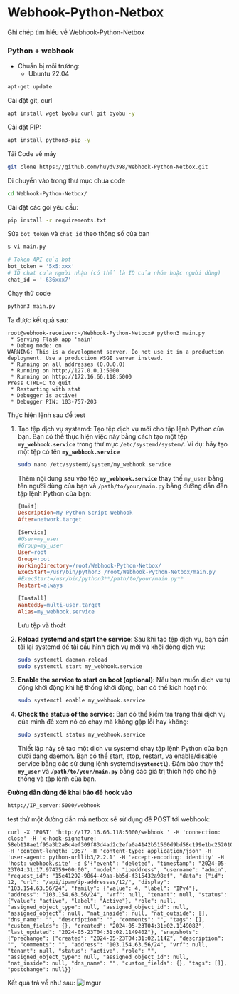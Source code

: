 # Webhook-Python-Netbox
 Ghi chép tìm hiểu về Webhook-Python-Netbox

### Python + webhook

- Chuẩn bị môi trường:
    - Ubuntu 22.04

```bash
apt-get update
```

Cài đặt git, curl 

```bash
apt install wget byobu curl git byobu -y
```

Cài đặt PIP:
```bash
apt install python3-pip -y
```

Tải Code về máy
```bash
git clone https://github.com/huydv398/Webhook-Python-Netbox.git
```
Di chuyển vào trong thư mục chưa code
```bash
cd Webhook-Python-Netbox/
```
Cài đặt các gói yêu cầu:
```bash
pip install -r requirements.txt
```
Sửa `bot_token` và `chat_id` theo thông số của bạn
```bash
$ vi main.py

# Token API của bot
bot_token = '5x5:xxx'
# ID chat của người nhận (có thể là ID của nhóm hoặc người dùng)
chat_id = '-636xxx7'
```

Chạy thử code
```bash
python3 main.py
```

Ta được kết quả sau:
```
root@webhook-receiver:~/Webhook-Python-Netbox# python3 main.py 
 * Serving Flask app 'main'
 * Debug mode: on
WARNING: This is a development server. Do not use it in a production deployment. Use a production WSGI server instead.
 * Running on all addresses (0.0.0.0)
 * Running on http://127.0.0.1:5000
 * Running on http://172.16.66.118:5000
Press CTRL+C to quit
 * Restarting with stat
 * Debugger is active!
 * Debugger PIN: 103-757-203
 ```

Thực hiện lệnh sau để test
1. Tạo tệp dịch vụ systemd: Tạo tệp dịch vụ mới cho tập lệnh Python của bạn. Bạn có thể thực hiện việc này bằng cách tạo một tệp **`my_webhook.service`** trong thư mục `/etc/systemd/system/`. Ví dụ: hãy tạo một tệp có tên **`my_webhook.service`**
    
    ```bash
    sudo nano /etc/systemd/system/my_webhook.service
    ```
    
    Thêm nội dung sau vào tệp  **`my_webhook.service`** thay thế `my_user` bằng tên người dùng của bạn và `/path/to/your/main.py` bằng đường dẫn đến tập lệnh Python của bạn:
    
    ```makefile
    [Unit]
    Description=My Python Script Webhook
    After=network.target
    
    [Service]
    #User=my_user 
    #Group=my_user 
    User=root
    Group=root
    WorkingDirectory=/root/Webhook-Python-Netbox/
    ExecStart=/usr/bin/python3 /root/Webhook-Python-Netbox/main.py
    #ExecStart=/usr/bin/python3**/path/to/your/main.py**
    Restart=always
    
    [Install]
    WantedBy=multi-user.target
    Alias=my_webhook.service
    ```
    
    Lưu tệp và thoát
    
2. **Reload systemd and start the service**: Sau khi tạo tệp dịch vụ, bạn cần tải lại systemd để tải cấu hình dịch vụ mới và khởi động dịch vụ:
    
    ```bash
    sudo systemctl daemon-reload
    sudo systemctl start my_webhook.service
    ```
    
3. **Enable the service to start on boot (optional)**: Nếu bạn muốn dịch vụ tự động khởi động khi hệ thống khởi động, bạn có thể kích hoạt nó:
    
    ```bash
    sudo systemctl enable my_webhook.service
    ```
    
4. **Check the status of the service**: Bạn có thể kiểm tra trạng thái dịch vụ của mình để xem nó có chạy mà không gặp lỗi hay không:
    
    ```bash
    sudo systemctl status my_webhook.service
    ```
    
    Thiết lập này sẽ tạo một dịch vụ systemd chạy tập lệnh Python của bạn dưới dạng daemon. Bạn có thể start, stop, restart, va enable/disable service bằng các sử dụng lệnh systemd(**`systemctl`**). Đảm bảo thay thế **`my_user`** và **`/path/to/your/main.py`** bằng các giá trị thích hợp cho hệ thống và tập lệnh của bạn.

**Đường dẫn dùng để khai báo để hook vào** 
```bash
http://IP_server:5000/webhook 
```

test thử một đường dẫn mà netbox sẽ sử dụng để POST tới webhook:
```
curl -X 'POST' 'http://172.16.66.118:5000/webhook ' -H 'connection: close' -H 'x-hook-signature: 58eb118ae1f95a3b2a8c4ef309f83d4ad2c2efa0a4142b51560d9bd58c199e1bc2520103402ff15a226994b76189b0c1eacfe0f106077cb2d041bb97383819ad' -H 'content-length: 1057' -H 'content-type: application/json' -H 'user-agent: python-urllib3/2.2.1' -H 'accept-encoding: identity' -H 'host: webhook.site' -d $'{"event": "deleted", "timestamp": "2024-05-23T04:31:17.974359+00:00", "model": "ipaddress", "username": "admin", "request_id": "15e41292-9864-49aa-bb5d-f315432a98ef", "data": {"id": 12, "url": "/api/ipam/ip-addresses/12/", "display": "103.154.63.56/24", "family": {"value": 4, "label": "IPv4"}, "address": "103.154.63.56/24", "vrf": null, "tenant": null, "status": {"value": "active", "label": "Active"}, "role": null, "assigned_object_type": null, "assigned_object_id": null, "assigned_object": null, "nat_inside": null, "nat_outside": [], "dns_name": "", "description": "", "comments": "", "tags": [], "custom_fields": {}, "created": "2024-05-23T04:31:02.114908Z", "last_updated": "2024-05-23T04:31:02.114940Z"}, "snapshots": {"prechange": {"created": "2024-05-23T04:31:02.114Z", "description": "", "comments": "", "address": "103.154.63.56/24", "vrf": null, "tenant": null, "status": "active", "role": "", "assigned_object_type": null, "assigned_object_id": null, "nat_inside": null, "dns_name": "", "custom_fields": {}, "tags": []}, "postchange": null}}'
```

Kết quả trả về như sau:
![Imgur](https://imgur.com/72qytQh.png)

